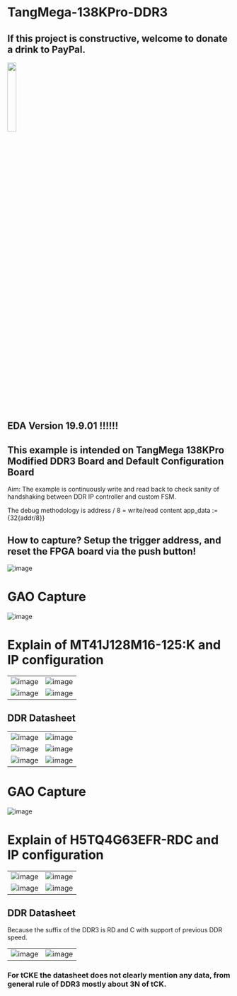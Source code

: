 # TangMega-138KPro-DDR3

## If this project is constructive, welcome to donate a drink to PayPal.

<img src="https://github.com/briansune/FPGA-Camera-MIPI-DVP-Verilog/assets/29487339/75ccc568-4f17-48a1-b2af-20211f98896c" style="height:20%; width:20%">

## EDA Version 19.9.01 !!!!!!

## This example is intended on TangMega 138KPro Modified DDR3 Board and Default Configuration Board

Aim: The example is continuously write and read back to check sanity of handshaking between DDR IP controller and custom FSM.

The debug methodology is address / 8 = write/read content app_data := {32{addr/8}}

## How to capture? Setup the trigger address, and reset the FPGA board via the push button!

![image](https://github.com/briansune/TangMega-138KPro-DDR3/assets/29487339/d983da1e-7761-4966-858a-4b51d9223dfb)

# GAO Capture

![image](https://github.com/briansune/TangMega-138KPro-DDR3/assets/29487339/349fa9df-84fb-40d7-935f-b498e946cf5c)

# Explain of MT41J128M16-125:K and IP configuration

| | |
|-|-|
|![image](https://github.com/briansune/TangMega-138KPro-DDR3/assets/29487339/0e2b1dda-d9fd-44b0-8206-f3e2cbf4225b)|![image](https://github.com/briansune/TangMega-138KPro-DDR3/assets/29487339/b33e9a66-1a5d-427e-8010-d9ee6422dcc5)|
|![image](https://github.com/briansune/TangMega-138KPro-DDR3/assets/29487339/bbdd52a0-5ebf-462a-a72f-3e9bc41d0045)|![image](https://github.com/briansune/TangMega-138KPro-DDR3/assets/29487339/fbdd620e-df8d-405a-ba70-694802cac7ad)|

## DDR Datasheet

| | |
|-|-|
|![image](https://github.com/briansune/TangMega-138KPro-DDR3/assets/29487339/88927293-569c-4da2-ad4b-125dba072a74)|![image](https://github.com/briansune/TangMega-138KPro-DDR3/assets/29487339/932aea6a-435d-4459-8a93-42abad7d26e8)|
|![image](https://github.com/briansune/TangMega-138KPro-DDR3/assets/29487339/a53b2aba-ef5c-4fb3-bb95-4d9c552a6699)|![image](https://github.com/briansune/TangMega-138KPro-DDR3/assets/29487339/66ca86e7-ccb2-46b5-8a33-7f60fe29e0de)|
|![image](https://github.com/briansune/TangMega-138KPro-DDR3/assets/29487339/a16acbcd-262d-4099-ab53-23a7132656d9)|![image](https://github.com/briansune/TangMega-138KPro-DDR3/assets/29487339/cb24ad39-118e-477f-833c-17b3449dcd71)|

# GAO Capture

![image](https://github.com/briansune/TangMega-138KPro-DDR3/assets/29487339/2da3f0b3-620e-48a2-b95d-d83e7d76b6fd)

# Explain of H5TQ4G63EFR-RDC and IP configuration

| | |
|-|-|
|![image](https://github.com/briansune/TangMega-138KPro-DDR3/assets/29487339/3522899d-8af0-4a96-a506-6a87f33842d4)|![image](https://github.com/briansune/TangMega-138KPro-DDR3/assets/29487339/768fe3ff-3f0a-4a9d-a90a-9715c6b1e8fd)|
|![image](https://github.com/briansune/TangMega-138KPro-DDR3/assets/29487339/985df7f0-86bf-42bd-82e1-11178538a8b6)|![image](https://github.com/briansune/TangMega-138KPro-DDR3/assets/29487339/6bfedaa1-c78e-4de2-a588-e522bb955745)|

## DDR Datasheet

Because the suffix of the DDR3 is RD and C with support of previous DDR speed.

| | |
|-|-|
|![image](https://github.com/briansune/TangMega-138KPro-DDR3/assets/29487339/5b999d74-a5b7-4086-8ac1-49a6734d23d3)|![image](https://github.com/briansune/TangMega-138KPro-DDR3/assets/29487339/c3d7940c-33de-47cd-ba6e-01cab2827840)|

### For tCKE the datasheet does not clearly mention any data, from general rule of DDR3 mostly about 3N of tCK.
